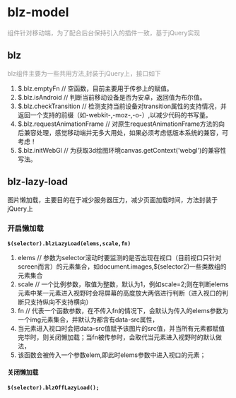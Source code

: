 <h1>blz-model</h1>
<p style="color:#999">组件针对移动端，为了配合后台保持引入的插件一致，基于jQuery实现</p>
<h2>blz</h2>
<p style="color:#999">blz组件主要为一些共用方法,封装于jQuery上，接口如下</p>
<ol>
<li>$.blz.emptyFn   // 空函数，目前主要用于传参上的赋值。</li>
<li>$.blz.isAndroid   // 判断当前移动设备是否为安卓，返回值为布尔值。</li>
<li>$.blz.checkTransition   // 检测支持当前设备对transition属性的支持情况，并返回一个支持的前缀（如-webkit-,-moz-,-o-）,以减少代码的书写量。</li>
<li>$.blz.requestAnimationFrame   // 对原生requestAnimationFrame方法的向后兼容处理，感觉移动端并无多大用处，如果必须考虑低版本系统的兼容，可考虑！</li>
<li>$.blz.initWebGl   // 为获取3d绘图环境canvas.getContext('webgl')的兼容性写法。</li>
</ol>
<h2>blz-lazy-load</h2>
<p>图片懒加载，主要目的在于减少服务器压力，减少页面加载时间，方法封装于jQuery上</p>
<h3>开启懒加载</h3>
<pre><strong><code>$(selector).blzLazyLoad(elems,scale,fn)</code></strong></pre>
<ol>
<li>elems   // 参数为selector滚动时要监测的是否出现在视口（目前视口只针对screen而言）的元素集合，如document.images,$(selector2)一些类数组的元素集合</li>
<li>scale   // 一个比例参数，取值为整数，默认为1，例如scale=2;则在判断elems元素中某一元素进入视野时会将屏幕的高度放大两倍进行判断（进入视口的判断只支持纵向不支持横向）</li>
<li>fn   // 代表一个函数参数，在不传入fn的情况下，会默认为传入的elems参数为一个img元素集合，并默认为都含有data-src属性，</li>
<li>当元素进入视口时会把data-src值赋予该图片的src值，并当所有元素都赋值完毕时，则关闭懒加载；当fn被传参时，会取代当元素进入视野时的默认做法，</li>
<li>该函数会被传入一个参数elem,即此时elems参数中进入视口的元素；</li>
</ol>
<h4>关闭懒加载</h4>
<pre><strong><code>$(selector).blzOffLazyLoad();</code></strong></pre>

